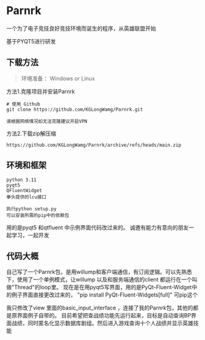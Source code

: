# Parnrk
一个为了电子竞技良好竞技环境而诞生的程序，从英雄联盟开始

基于PYQT5进行研发

## 下载方法

> 环境准备： Windows or Linux

方法1.克隆项目并安装Parnrk

```
# 使用 Github 
git clone https://github.com/KGLongWamg/Parnrk.git

请根据网络情况如无法克隆建议开启VPN
```

方法2.下载zip解压缩

```
https://github.com/KGLongWamg/Parnrk/archive/refs/heads/main.zip
```

## 环境和框架
```
python 3.11
pyqt5
QFluentWidget
拳头提供的lcu接口

执行python setup.py
可以安装所需的pip中的依赖包
```

用的是pyqt5 和qtfluent 中示例界面代码改过来的。
诚邀有能力有意向的朋友一起学习，一起开发

## 代码大概
自己写了一个Parnrk包，是用willump和客户端通信，有订阅逻辑。可以先熟悉下，使用了一个单例模式，让willump 以及和服务端通信的client 都运行在一个叫做"Thread"的loop里。
现在是在用pyqt5写界面，用的是PyQt-Fluent-Widget中的例子界面直接更改过来的，
"pip install PyQt-Fluent-Widgets[full]"  可pip这个

我只修改了view 里面的basic_input_interface ，连接了我的Parnrk包，其他的都是原界面例子自带的。
目前希望把查战绩功能先运行起来，目标是自动查询BP界面战绩，同时匿名化显示数据库剧组。然后进入游戏查询十个人战绩并显示英雄技能

